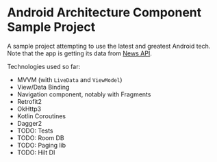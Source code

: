 # Android Architecture Component Sample Project
A sample project attempting to use the latest and greatest Android tech. Note that the app is getting its data from [News API](https://newsapi.org).

Technologies used so far:
- MVVM (with `LiveData` and `ViewModel`)
- View/Data Binding
- Navigation component, notably with Fragments
- Retrofit2
- OkHttp3
- Kotlin Coroutines
- Dagger2
- TODO: Tests
- TODO: Room DB
- TODO: Paging lib
- TODO: Hilt DI
